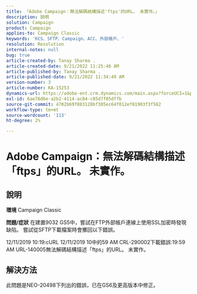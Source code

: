 ```yaml
---
title: 「Adobe Campaign：無法解碼結構描述'ftps'的URL。 未實作。」
description: 說明
solution: Campaign
product: Campaign
applies-to: Campaign Classic
keywords: 'KCS、SFTP、Campaign、ACC、外部帳戶、'
resolution: Resolution
internal-notes: null
bug: true
article-created-by: Tanay Sharma .
article-created-date: 9/21/2022 11:25:46 AM
article-published-by: Tanay Sharma .
article-published-date: 9/21/2022 11:34:49 AM
version-number: 3
article-number: KA-15253
dynamics-url: https://adobe-ent.crm.dynamics.com/main.aspx?forceUCI=1&pagetype=entityrecord&etn=knowledgearticle&id=6ac94522-a039-ed11-9db1-002248086735
exl-id: 6ae76d6e-a2b2-4114-ac84-c85d7f05dffb
source-git-commit: 4702b69f883128bf305ec64f012ef01903f3f582
workflow-type: tm+mt
source-wordcount: '113'
ht-degree: 2%

---
```


# Adobe Campaign：無法解碼結構描述「ftps」的URL。 未實作。

## 說明

<b>環境</b>
Campaign Classic


<b>問題/症狀</b>
在建置9032 GS5中，嘗試在FTP外部帳戶連線上使用SSL加密時發現缺陷。 嘗試從SFTP下載檔案時會擲回以下錯誤。

12/11/2019 10:19:cURL 12/11/2019 10中的59 AM CRL-290002下載錯誤:19:59 AM URL-140005無法解碼結構描述「ftps」的URL。 未實作。




## 解決方法


此問題是NEO-20498下列出的錯誤，已在GS6及更高版本中修正。
